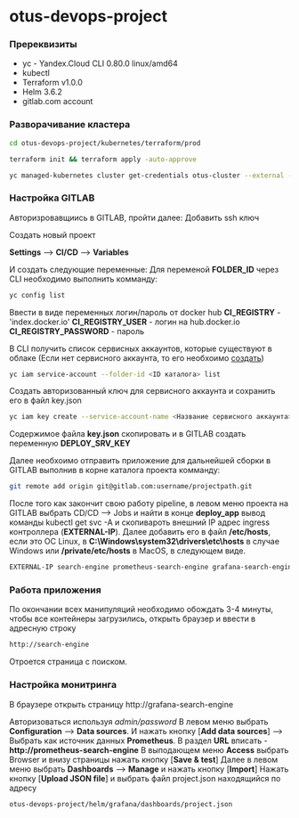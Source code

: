 # otus-devops-project

### Пререквизиты
* yc - Yandex.Cloud CLI 0.80.0 linux/amd64
* kubectl
* Terraform v1.0.0
* Helm 3.6.2
* gitlab.com account

### Разворачивание кластера
```sh
cd otus-devops-project/kubernetes/terraform/prod
```
```sh
terraform init && terraform apply -auto-approve
```
```sh
yc managed-kubernetes cluster get-credentials otus-cluster --external --force
```
### Настройка GITLAB
Авторизровавщиись в GITLAB, пройти далее:
Добавить ssh ключ 

Создать новый проект 

**Settings** --> **CI/CD** --> **Variables**

И создать следующие переменные:
Для переменой **FOLDER_ID** через CLI необходимо выполнить комманду:
```sh
yc config list
```
Ввести в виде переменных логин/пароль от docker hub
**CI_REGISTRY** - 'index.docker.io'
**CI_REGISTRY_USER** - логин на hub.docker.io
**CI_REGISTRY_PASSWORD** - пароль

В CLI получить список сервисных аккаунтов, которые существуют в облаке (Если нет сервисного аккаунта, то его необхоимо [создать](https://cloud.yandex.ru/docs/iam/operations/sa/create))
```sh
yc iam service-account --folder-id <ID каталога> list
```
Создать авторизованный ключ для сервисного аккаунта и сохранить его в файл key.json
```sh
yc iam key create --service-account-name <Название сервисного аккаунта> --output key.json
```
Содержимое файла **key.json** скопировать и в GITLAB создать переменную **DEPLOY_SRV_KEY**

Далее необхоимо отправить приложение для дальнейшей сборки в GITLAB выполнив в корне каталога проекта комманду:
```sh
git remote add origin git@gitlab.com:username/projectpath.git
```
После того как закончит свою работу pipeline, в левом меню проекта на GITLAB выбрать CD/CD --> Jobs и найти в конце **deploy_app** вывод команды kubectl get svc -A
и скопивароть внешний IP адрес ingress контроллера (**EXTERNAL-IP**).
Далее добавить его в файл **/etc/hosts**, если это ОС Linux, в **C:\Windows\system32\drivers\etc\hosts** в случае Windows или **/private/etc/hosts** в MacOS, в следующем виде.

```sh
EXTERNAL-IP search-engine prometheus-search-engine grafana-search-engine alertmanager-search-engine
```
### Работа приложения
По окончании всех манипуляций необходимо обождать 3-4 минуты, чтобы все контейнеры загрузились, открыть браузер и ввести в адресную строку
```sh
http://search-engine
```
Отроется страница с поиском.

### Настройка монитринга
В браузере открыть страницу http://grafana-search-engine

Авторизоваться используя *admin/password*
В левом меню выбрать **Configuration** --> **Data sources**.
И нажать кнопку [**Add data sources**] --> Выбрать как источник данных **Prometheus**.
В раздел **URL** вписать - <b>http://prometheus-search-engine</b>
В выподающем меню **Access** выбрать Browser и внизу страницы нажать кнопку [**Save & test**]
Далее в левом меню выбрать **Dashboards** --> **Manage** и нажать кнопку [**Import**]
Нажать кнопку [**Upload JSON file**] и выбрать файл project.json находящийся по адресу
```sh
otus-devops-project/helm/grafana/dashboards/project.json
```
